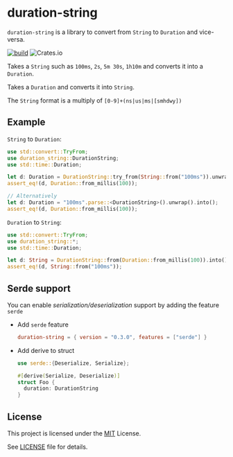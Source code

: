 # duration-string

`duration-string` is a library to convert from `String` to `Duration` and vice-versa.

[![build](https://github.com/RonniSkansing/duration-string/actions/workflows/build.yaml/badge.svg)](https://github.com/RonniSkansing/duration-string/actions/workflows/build.yaml)
![Crates.io](https://img.shields.io/crates/v/duration-string.svg)

Takes a `String` such as `100ms`, `2s`, `5m 30s`, `1h10m` and converts it into a `Duration`.

Takes a `Duration` and converts it into `String`.

The `String` format is a multiply of `[0-9]+(ns|us|ms|[smhdwy])`

## Example

`String` to `Duration`:

```rust
use std::convert::TryFrom;
use duration_string::DurationString;
use std::time::Duration;

let d: Duration = DurationString::try_from(String::from("100ms")).unwrap().into();
assert_eq!(d, Duration::from_millis(100));

// Alternatively
let d: Duration = "100ms".parse::<DurationString>().unwrap().into();
assert_eq!(d, Duration::from_millis(100));
```

`Duration` to `String`:

```rust
use std::convert::TryFrom;
use duration_string::*;
use std::time::Duration;

let d: String = DurationString::from(Duration::from_millis(100)).into();
assert_eq!(d, String::from("100ms"));
```

## Serde support

You can enable _serialization/deserialization_ support by adding the feature `serde`

- Add `serde` feature

   ```toml
   duration-string = { version = "0.3.0", features = ["serde"] }
   ```

- Add derive to struct

   ```rust
   use serde::{Deserialize, Serialize};

   #[derive(Serialize, Deserialize)]
   struct Foo {
     duration: DurationString
   }
   ```

## License

This project is licensed under the [MIT](https://opensource.org/licenses/MIT) License.

See [LICENSE](./LICENSE) file for details.
